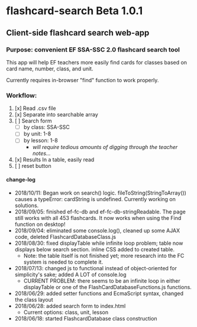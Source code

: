 # flashcard-search Beta 1.0.1
## Client-side flashcard search web-app
### Purpose: convenient EF SSA-SSC 2.0 flashcard search tool

This app will help EF teachers more easily find cards for classes based on card name, number, class, and unit.

Currently requires in-browser "find" function to work properly.

### Workflow:
1. [x] Read .csv file
2. [x] Separate into searchable array
3. [ ] Search form
    * [ ] by class: SSA-SSC
    * [ ] by unit: 1-8
    * [ ] by lesson: 1-8
       * _will require tedious amounts of digging through the teacher notes..._
4. [x] Results In a table, easily read
5. [ ] reset button

#### change-log
- 2018/10/11: Began work on search() logic. fileToString(StringToArray()) causes a typeError: cardString is undefined. Currently working on solutions.
- 2018/09/05: finished ef-fc-db and ef-fc-db-stringReadable. The page still works with all 453 flashcards. It now works when using the Find function on desktop!
- 2018/09/04: eliminated some console.log(), cleaned up some AJAX code, deleted FlashcardDatabaseClass.js
- 2018/08/30: fixed displayTable while infinite loop problem; table now displays below search section. inline CSS added to created table.
   - Note: the table itself is not finished yet; more research into the FC system is needed to complete it.
- 2018/07/13: changed js to functional instead of object-oriented for simplicity's sake; added A LOT of console.log
   - CURRENT PROBLEM: there seems to be an infinite loop in either displayTable or one of the FlashCardDatabaseFunctions.js functions.
- 2018/06/29: added setter functions and EcmaScript syntax, changed the class layout
- 2018/06/28: added search form to index.html
	- Current options: class, unit, lesson
- 2018/06/18: started FlashcardDatabase class construction